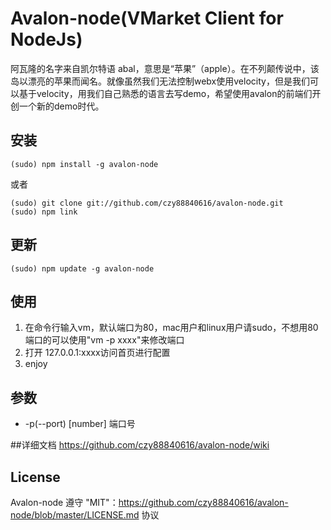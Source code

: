 # Avalon-node(VMarket Client for NodeJs)

阿瓦隆的名字来自凯尔特语 abal，意思是“苹果”（apple）。在不列颠传说中，该岛以漂亮的苹果而闻名。就像虽然我们无法控制webx使用velocity，但是我们可以基于velocity，用我们自己熟悉的语言去写demo，希望使用avalon的前端们开创一个新的demo时代。

## 安装
    (sudo) npm install -g avalon-node

或者

    (sudo) git clone git://github.com/czy88840616/avalon-node.git
    (sudo) npm link

## 更新
    (sudo) npm update -g avalon-node

## 使用
1. 在命令行输入vm，默认端口为80，mac用户和linux用户请sudo，不想用80端口的可以使用"vm -p xxxx"来修改端口
2. 打开 127.0.0.1:xxxx访问首页进行配置
3. enjoy

## 参数

 * -p(--port) [number] 端口号

##详细文档
https://github.com/czy88840616/avalon-node/wiki

## License
Avalon-node 遵守 "MIT"：https://github.com/czy88840616/avalon-node/blob/master/LICENSE.md 协议